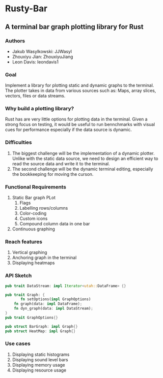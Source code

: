 # Rusty-Bar
## A terminal bar graph plotting library for Rust

### Authors
* Jakub Wasylkowski: JJWasyl
* Zhouxiyu Jian: ZhouxiyuJiang
* Leon Davis: leondavis1

### Goal
Implement a library for plotting static and dynamic graphs to the terminal. The plotter takes in data from various sources such as: Maps, array slices, vectors, files or data streams.

### Why build a plotting library?
Rust has are very little options for plotting data in the terminal. Given a strong focus on testing, it would be useful to run bennchmarks with visual cues for performance especially if the data source is dynamic.

### Difficulties
1. The biggest challenge will be the implementation of a dynamic plotter. Unlike with the static data source, we need to design an efficient way to read the source data and write it to the terminal.
1. The second challenge will be the dynamic terminal editing, especially the bookkeeping for moving the curson.

### Functional Requirements
1. Static Bar graph PLot
    1. Flags
    1. Labelling rows/columns
    1. Color-coding
    1. Custom icons
    1. Compound column data in one bar
1. Continuous graphing

### Reach features
1. Vertical graphing
1. Anchoring graph in the terminal
1. Displaying heatmaps

### API Sketch
```rust
pub trait DataStream: impl Iterator<utah::DataFrame> {}

pub trait Graph: {
       fn setOptions(impl GraphOptions)
	fn graph(data: impl DataFrame);
	fn dyn_graph(data: impl DataStream);
}
pub trait GraphOptions{}

pub struct BarGraph: impl Graph{}
pub struct HeatMap: impl Graph{}
```


### Use cases
1. Displaying static histograms
1. Displaying sound level bars
1. Displaying memory usage
1. Displaying resource usage